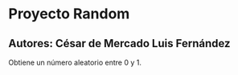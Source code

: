 Proyecto Random
==============

Autores:
César de Mercado
Luis Fernández
--------------

Obtiene un número aleatorio entre 0 y 1.
